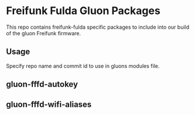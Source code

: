 Freifunk Fulda Gluon Packages
=============================
This repo contains freifunk-fulda specific packages to include into our build
of the gluon Freifunk firmware.

Usage
-----
Specify repo name and commit id to use in gluons modules file.

gluon-fffd-autokey
---


gluon-fffd-wifi-aliases
---

